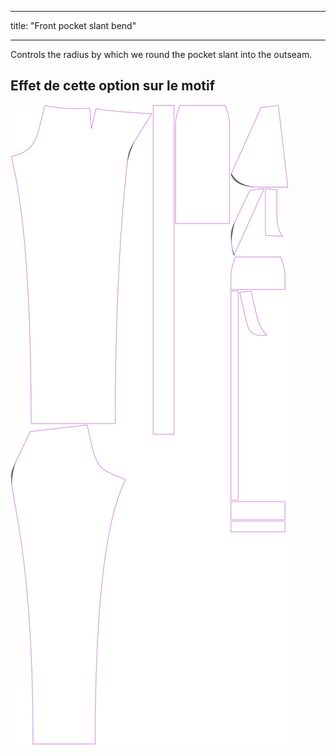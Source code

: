 - - -
title: "Front pocket slant bend"
- - -

Controls the radius by which we round the pocket slant into the outseam.

## Effet de cette option sur le motif

![This image shows the effect of this option by superimposing several variants that have a different value for this option](charlie_frontpocketslantbend_sample.svg "Effet de cette option sur le modèle")
